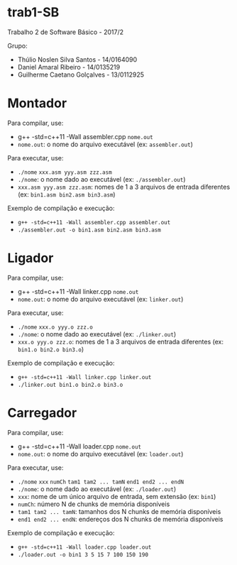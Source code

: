 # trab1-SB

Trabalho 2 de Software Básico - 2017/2

Grupo:
* Thúlio Noslen Silva Santos - 14/0164090
* Daniel Amaral Ribeiro - 14/0135219
* Guilherme Caetano Golçalves - 13/0112925

# Montador
Para compilar, use:
* g++ -std=c++11 -Wall assembler.cpp `nome.out`
* `nome.out`: o nome do arquivo executável (ex: `assembler.out`)
    
Para executar, use:
* `./nome` `xxx.asm yyy.asm zzz.asm`
* `./nome`: o nome dado ao executável (ex: `./assembler.out`)
* `xxx.asm yyy.asm zzz.asm`: nomes de 1 a 3 arquivos de entrada diferentes (ex: `bin1.asm bin2.asm bin3.asm`)

Exemplo de compilação e execução:
* `g++ -std=c++11 -Wall assembler.cpp assembler.out`
* `./assembler.out -o bin1.asm bin2.asm bin3.asm`

# Ligador
Para compilar, use:
* g++ -std=c++11 -Wall linker.cpp `nome.out`
* `nome.out`: o nome do arquivo executável (ex: `linker.out`)
    
Para executar, use:
* `./nome` `xxx.o yyy.o zzz.o`
* `./nome`: o nome dado ao executável (ex: `./linker.out`)
* `xxx.o yyy.o zzz.o`: nomes de 1 a 3 arquivos de entrada diferentes (ex: `bin1.o bin2.o bin3.o`)

Exemplo de compilação e execução:
* `g++ -std=c++11 -Wall linker.cpp linker.out`
* `./linker.out bin1.o bin2.o bin3.o`

# Carregador
Para compilar, use:
* g++ -std=c++11 -Wall loader.cpp `nome.out`
* `nome.out`: o nome do arquivo executável (ex: `loader.out`)
    
Para executar, use:
* `./nome` `xxx` `numCh` `tam1 tam2 ... tamN` `end1 end2 ... endN`
* `./nome`: o nome dado ao executável (ex: `./loader.out`)
* `xxx`: nome de um único arquivo de entrada, sem extensão (ex: `bin1`)
* `numCh`: número N de chunks de memória disponíveis
* `tam1 tam2 ... tamN`: tamanhos dos N chunks de memória disponíveis
* `end1 end2 ... endN`: endereços dos N chunks de memória disponíveis

Exemplo de compilação e execução:
* `g++ -std=c++11 -Wall loader.cpp loader.out`
* `./loader.out -o bin1 3 5 15 7 100 150 190`
